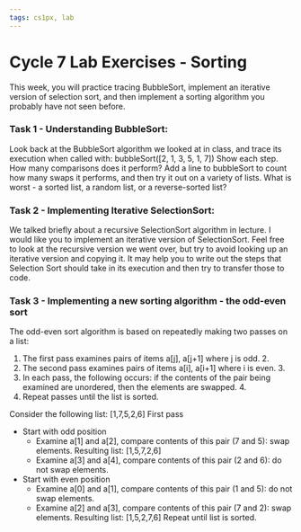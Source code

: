 ```yaml
---
tags: cs1px, lab
---
```


# Cycle 7 Lab Exercises - Sorting


This week, you will practice tracing BubbleSort, implement an iterative version of selection sort, and then implement a sorting algorithm you probably have not seen before.


### Task 1 - Understanding BubbleSort: 
Look back at the BubbleSort algorithm we looked at in class, and trace its execution when called with:
bubbleSort([2, 1, 3, 5, 1, 7])
Show each step.  How many comparisons does it perform?  Add a line to bubbleSort to count how many swaps it performs, and then try it out on a variety of lists.  What is worst - a sorted list, a random list, or a reverse-sorted list?


### Task 2 - Implementing Iterative SelectionSort:
We talked briefly about a recursive SelectionSort algorithm in lecture.  I would like you to implement an iterative version of SelectionSort.  Feel free to look at the recursive version we went over, but try to avoid looking up an iterative version and copying it.  It may help you to write out the steps that Selection Sort should take in its execution and then try to transfer those to code.  


### Task 3 - Implementing a new sorting algorithm - the odd-even sort
The odd-even sort algorithm is based on repeatedly making two passes on a list: 
1.  The first pass examines pairs of items a[j], a[j+1] where j is odd. 2. 
2. The second pass examines pairs of items a[i], a[i+1] where i is even. 3. 
3. In each pass, the following occurs: if the contents of the pair being examined are unordered, then the elements are swapped. 4. 
4. Repeat passes until the list is sorted. 



Consider the following list: [1,7,5,2,6] 
First pass 
* Start with odd position 
   * Examine a[1] and a[2], compare contents of this pair (7 and 5): swap elements. Resulting list: [1,5,7,2,6] 
   * Examine a[3] and a[4], compare contents of this pair (2 and 6): do not swap elements. 
* Start with even position 
   * Examine a[0] and a[1], compare contents of this pair (1 and 5): do not swap elements. 
   * Examine a[2] and a[3], compare contents of this pair (7 and 2): swap elements. Resulting list: [1,5,2,7,6] 
Repeat until list is sorted. 